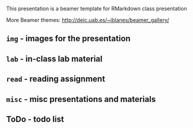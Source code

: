 This presentation is a beamer template for RMarkdown class presentation

More Beamer themes: http://deic.uab.es/~iblanes/beamer_gallery/

## `img` - images for the presentation

## `lab` - in-class lab material

## `read` - reading assignment

## `misc` - misc presentations and materials

## ToDo - todo list


